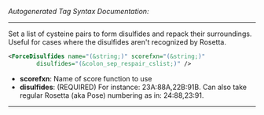 <!-- THIS IS AN AUTOGENERATED FILE: Don't edit it directly, instead change the schema definition in the code itself. -->

_Autogenerated Tag Syntax Documentation:_

---
Set a list of cysteine pairs to form disulfides and repack their surroundings. Useful for cases where the disulfides aren't recognized by Rosetta.

```xml
<ForceDisulfides name="(&string;)" scorefxn="(&string;)"
        disulfides="(&colon_sep_respair_cslist;)" />
```

-   **scorefxn**: Name of score function to use
-   **disulfides**: (REQUIRED) For instance: 23A:88A,22B:91B. Can also take regular Rosetta (aka Pose) numbering as in: 24:88,23:91.

---
